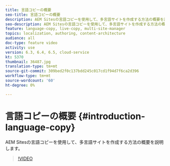 ```yaml
---
title: 言語コピーの概要
seo-title: 言語コピーの概要
description: AEM Sitesの言語コピーを使用して、多言語サイトを作成する方法の概要を説明します
seo-description: AEM Sitesの言語コピーを使用して、多言語サイトを作成する方法の概要を説明します
feature: language-copy, live-copy, multi-site-manager
topics: localization, authoring, content-architecture
audience: all
doc-type: feature video
activity: use
version: 6.3, 6.4, 6.5, cloud-service
kt: 5370
thumbnail: 36487.jpg
translation-type: tm+mt
source-git-commit: 309bed2f0c137bdd245c017cd1f94d7f6ca2d396
workflow-type: tm+mt
source-wordcount: '60'
ht-degree: 0%

---
```



# 言語コピーの概要 {#introduction-language-copy}

AEM Sitesの言語コピーを使用して、多言語サイトを作成する方法の概要を説明します。

>[!VIDEO](https://video.tv.adobe.com/v/36487?quality=12&learn=on)
